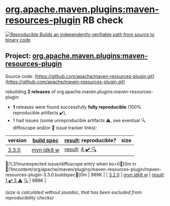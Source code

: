 [org.apache.maven.plugins:maven-resources-plugin](https://search.maven.org/artifact/org.apache.maven.plugins/maven-resources-plugin/) RB check
=======

[![Reproducible Builds](https://reproducible-builds.org/images/logos/rb.svg) an independently-verifiable path from source to binary code](https://reproducible-builds.org/)

## Project: [org.apache.maven.plugins:maven-resources-plugin](https://search.maven.org/artifact/org.apache.maven.plugins/maven-resources-plugin/)

Source code: [https://github.com/apache/maven-resources-plugin.git](https://github.com/apache/maven-resources-plugin.git)

rebuilding **2 releases** of org.apache.maven.plugins:maven-resources-plugin:
- **1** releases were found successfully **fully reproducible** (100% reproducible artifacts :heavy_check_mark:),
- 1 had issues (some unreproducible artifacts :warning:, see eventual :mag: diffoscope and/or :memo: issue tracker links):

| version | [build spec](/BUILDSPEC.md) | [result](https://reproducible-builds.org/docs/jvm/): reproducible? | size |
| -- | --------- | ------ | -- |
| [3.3.0](https://search.maven.org/artifact/org.apache.maven.plugins/maven-resources-plugin/3.3.0/pom) | [mvn jdk8 w](maven-resources-plugin-3.3.0.buildspec) | [result](maven-resources-plugin-3.3.0.buildinfo): [4 :heavy_check_mark: ](maven-resources-plugin-3.3.0.buildcompare) [:mag:](maven-resources-plugin-3.3.0.diffoscope)
[1;31munexpected issue/diffoscope entry when ko=0[0m in [1mcontent/org/apache/maven/plugins/maven-resources-plugin/maven-resources-plugin-3.3.0.buildspec[0m
 | 989K |
| [3.2.0](https://search.maven.org/artifact/org.apache.maven.plugins/maven-resources-plugin/3.2.0/pom) | [mvn jdk8 w](maven-resources-plugin-3.2.0.buildspec) | [result](maven-resources-plugin-3.2.0.buildinfo): [1 :heavy_check_mark:  3 :warning:](maven-resources-plugin-3.2.0.buildcompare) [:mag:](maven-resources-plugin-3.2.0.diffoscope) | 988K |

<i>(size is calculated without javadoc, that has been excluded from reproducibility checks)</i>
